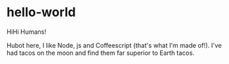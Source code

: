# hello-world

HiHi Humans!

Hubot here, I like Node, js and Coffeescript (that's what I'm made of!).
I've had tacos on the moon and find them far superior to Earth tacos.
